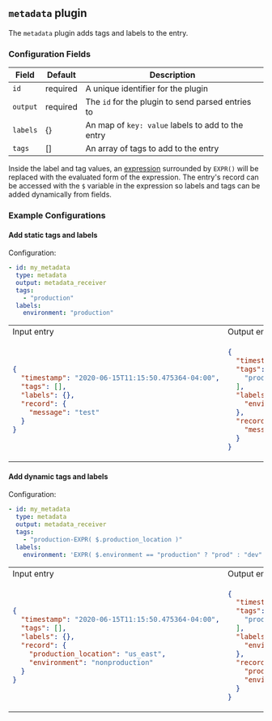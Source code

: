 ## `metadata` plugin

The `metadata` plugin adds tags and labels to the entry.

### Configuration Fields

| Field    | Default  | Description                                       |
| ---      | ---      | ---                                               |
| `id`     | required | A unique identifier for the plugin                |
| `output` | required | The `id` for the plugin to send parsed entries to |
| `labels` | {}       | An map of `key: value` labels to add to the entry |
| `tags`   | []       | An array of tags to add to the entry              |

Inside the label and tag values, an [expression](/docs/expression.md) surrounded by `EXPR()`
will be replaced with the evaluated form of the expression. The entry's record can be accessed
with the `$` variable in the expression so labels and tags can be added dynamically from fields.

### Example Configurations


#### Add static tags and labels

Configuration:
```yaml
- id: my_metadata
  type: metadata
  output: metadata_receiver
  tags:
    - "production"
  labels:
    environment: "production"
```

<table>
<tr><td> Input entry </td> <td> Output entry </td></tr>
<tr>
<td>

```json
{
  "timestamp": "2020-06-15T11:15:50.475364-04:00",
  "tags": [],
  "labels": {},
  "record": {
    "message": "test"
  }
}
```

</td>
<td>

```json
{
  "timestamp": "2020-06-15T11:15:50.475364-04:00",
  "tags": [
    "production"
  ],
  "labels": {
    "environment": "production"
  },
  "record": {
    "message": "test"
  }
}
```

</td>
</tr>
</table>

#### Add dynamic tags and labels

Configuration:
```yaml
- id: my_metadata
  type: metadata
  output: metadata_receiver
  tags:
    - "production-EXPR( $.production_location )"
  labels:
    environment: 'EXPR( $.environment == "production" ? "prod" : "dev" )'
```

<table>
<tr><td> Input entry </td> <td> Output entry </td></tr>
<tr>
<td>

```json
{
  "timestamp": "2020-06-15T11:15:50.475364-04:00",
  "tags": [],
  "labels": {},
  "record": {
    "production_location": "us_east",
    "environment": "nonproduction"
  }
}
```

</td>
<td>

```json
{
  "timestamp": "2020-06-15T11:15:50.475364-04:00",
  "tags": [
    "production-us_east"
  ],
  "labels": {
    "environment": "dev"
  },
  "record": {
    "production_location": "us_east",
    "environment": "nonproduction"
  }
}
```

</td>
</tr>
</table>
